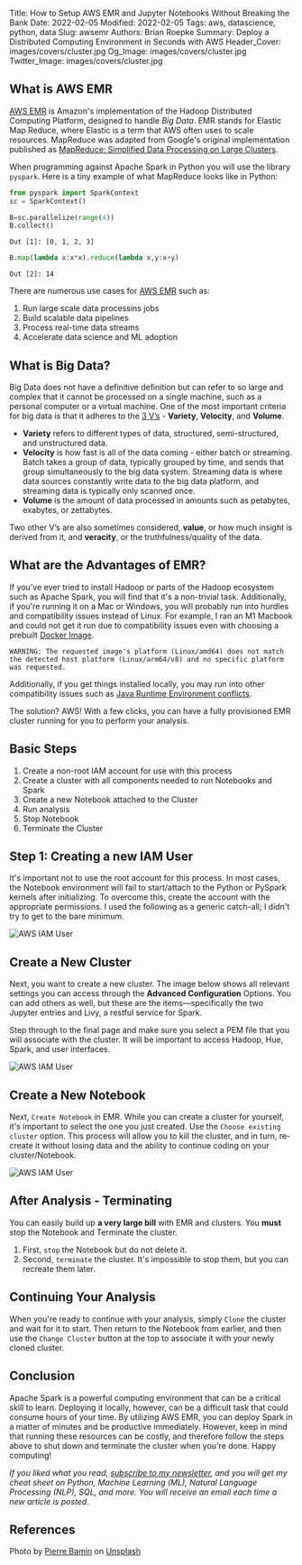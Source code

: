 Title: How to Setup AWS EMR and Jupyter Notebooks Without Breaking the Bank
Date: 2022-02-05
Modified: 2022-02-05
Tags: aws, datascience, python, data
Slug: awsemr
Authors: Brian Roepke
Summary: Deploy a Distributed Computing Environment in Seconds with AWS
Header_Cover: images/covers/cluster.jpg
Og_Image: images/covers/cluster.jpg
Twitter_Image: images/covers/cluster.jpg

## What is AWS EMR

[AWS EMR](https://aws.amazon.com/emr/) is Amazon's implementation of the Hadoop Distributed Computing Platform, designed to handle *Big Data*. EMR stands for Elastic Map Reduce, where Elastic is a term that AWS often uses to scale resources. MapReduce was adapted from Google's original implementation published as [MapReduce: Simplified Data Processing on Large Clusters](https://research.google/pubs/pub62/).  

When programming against Apache Spark in Python you will use the library `pyspark`.  Here is a tiny example of what MapReduce looks like in Python:

```python
from pyspark import SparkContext
sc = SparkContext()

B=sc.parallelize(range(4))
B.collect()
```
```text
Out [1]: [0, 1, 2, 3]
```
```python
B.map(lambda x:x*x).reduce(lambda x,y:x+y)
```
```text
Out [2]: 14
```

There are numerous use cases for [AWS EMR](https://aws.amazon.com/emr/) such as:

1. Run large scale data processins jobs
2. Build scalable data pipelines
3. Process real-time data streams
4. Accelerate data science and ML adoption



## What is Big Data?

Big Data does not have a definitive definition but can refer to so large and complex that it cannot be processed on a single machine, such as a personal computer or a virtual machine. One of the most important criteria for big data is that it adheres to the [3 V’s](https://www.oracle.com/big-data/what-is-big-data/) - **Variety**, **Velocity**, and **Volume**. 

* **Variety** refers to different types of data, structured, semi-structured, and unstructured data. 
* **Velocity** is how fast is all of the data coming - either batch or streaming. Batch takes a group of data, typically grouped by time, and sends that group simultaneously to the big data system. Streaming data is where data sources constantly write data to the big data platform, and streaming data is typically only scanned once. 
* **Volume** is the amount of data processed in amounts such as petabytes, exabytes, or zettabytes. 

Two other V’s are also sometimes considered, **value**, or how much insight is derived from it, and **veracity**, or the truthfulness/quality of the data.
## What are the Advantages of EMR?

If you've ever tried to install Hadoop or parts of the Hadoop ecosystem such as Apache Spark, you will find that it's a non-trivial task. Additionally, if you're running it on a Mac or Windows, you will probably run into hurdles and compatibility issues instead of Linux. For example, I ran an M1 Macbook and could not get it run due to compatibility issues even with choosing a prebuilt [Docker Image](https://hub.docker.com/r/bitnami/spark).

```text
WARNING: The requested image's platform (Linux/amd64) does not match the detected host platform (Linux/arm64/v8) and no specific platform was requested.
```

Additionally, if you get things installed locally, you may run into other compatibility issues such as [Java Runtime Environment conflicts](https://stackoverflow.com/questions/61091000/trying-to-open-spark-after-installation-and-getting-an-error-unable-to-find-any). 

The solution? AWS! With a few clicks, you can have a fully provisioned EMR cluster running for you to perform your analysis. 

## Basic Steps

1. Create a non-root IAM account for use with this process
2. Create a cluster with all components needed to run Notebooks and Spark
3. Create a new Notebook attached to the Cluster
4. Run analysis
5. Stop Notebook
6. Terminate the Cluster

## Step 1: Creating a new IAM User

It's important not to use the root account for this process. In most cases, the Notebook environment will fail to start/attach to the Python or PySpark kernels after initializing. To overcome this, create the account with the appropriate permissions. I used the following as a generic catch-all; I didn't try to get to the bare minimum.

![AWS IAM User]({static}../../images/posts/awsemr-1.png)

## Create a New Cluster

Next, you want to create a new cluster. The image below shows all relevant settings you can access through the **Advanced Configuration** Options. You can add others as well, but these are the items—specifically the two Jupyter entries and Livy, a restful service for Spark.

Step through to the final page and make sure you select a PEM file that you will associate with the cluster. It will be important to access Hadoop, Hue, Spark, and user interfaces.

![AWS IAM User]({static}../../images/posts/awsemr-2.png)

## Create a New Notebook

Next, `Create Notebook` in EMR. While you can create a cluster for yourself, it's important to select the one you just created. Use the `Choose existing cluster` option. This process will allow you to kill the cluster, and in turn, re-create it without losing data and the ability to continue coding on your cluster/Notebook.

![AWS IAM User]({static}../../images/posts/awsemr-3.png)

## After Analysis - Terminating

You can easily build up **a very large bill** with EMR and clusters. You **must** stop the Notebook and Terminate the cluster.

1. First, `stop` the Notebook but do not delete it.
2. Second, `terminate` the cluster. It's impossible to stop them, but you can recreate them later.

## Continuing Your Analysis

When you're ready to continue with your analysis, simply `Clone` the cluster and wait for it to start. Then return to the Notebook from earlier, and then use the `Change Cluster` button at the top to associate it with your newly cloned cluster. 

## Conclusion

Apache Spark is a powerful computing environment that can be a critical skill to learn. Deploying it locally, however, can be a difficult task that could consume hours of your time. By utilizing AWS EMR, you can deploy Spark in a matter of minutes and be productive immediately. However, keep in mind that running these resources can be costly, and therefore follow the steps above to shut down and terminate the cluster when you're done. Happy computing! 

*If you liked what you read, [subscribe to my newsletter](https://campaign.dataknowsall.com/subscribe), and you will get my cheat sheet on Python, Machine Learning (ML), Natural Language Processing (NLP), SQL, and more. You will receive an email each time a new article is posted.*

## References

Photo by <a href="https://unsplash.com/@bamin?utm_source=unsplash&utm_medium=referral&utm_content=creditCopyText">Pierre Bamin</a> on <a href="https://unsplash.com/s/photos/cluster?utm_source=unsplash&utm_medium=referral&utm_content=creditCopyText">Unsplash</a>
  